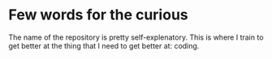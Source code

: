 # Few words for the curious

The name of the repository is pretty self-explenatory. This is where I train to get better at the thing that I need to get better at: coding.
